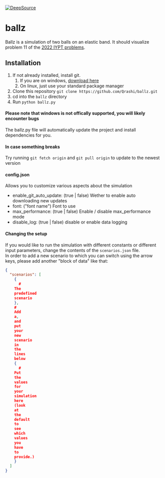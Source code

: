 [![DeepSource](https://deepsource.io/gh/Qrashi/ballz.svg/?label=active+issues&show_trend=true&token=Dow_XNocdGMrkQMloU73omFl)](https://deepsource.io/gh/Qrashi/ballz/?ref=repository-badge)

# ballz

Ballz is a simulation of two balls on an elastic band. It should visualize problem 11 of
the [2022 IYPT problems](https://www.iypt.org/wp-content/uploads/2021/07/problems2022_signed.pdf).

## Installation

1. If not already installed, install git.
    1. If you are on windows, [download here](https://git-scm.com/download/win)
    2. On linux, just use your standard package manager
2. Clone this repository ``git clone https://github.com/Qrashi/ballz.git``
3. cd into the `ballz` directory
4. Run ``python ballz.py``

#### Please note that windows is not offically supported, you will likely encounter bugs

The ballz.py file will automatically update the project and install dependencies for you.

#### In case something breaks

Try running ``git fetch origin`` and ``git pull origin`` to update to the newest version

#### config.json

Allows you to customize various aspects about the simulation

* enable_git_auto_update: (true | false) Wether to enable auto downloading new updates
* font: ("font name") Font to use
* max_performance: (true | false) Enable / disable max_performance mode
* disable_log: (true | false) disable or enable data logging

#### Changing the setup

If you would like to run the simulation with different constants or different input parameters, change the contents of
the ``scenarios.json`` file. <br>
In order to add a new scenario to which you can switch using the arrow keys, please add another "block of data" like
that:

```json
{
  "scenarios": [
    {
      #
    The
    predefined
    scenario
    },
    #
    Add
    a,
    and
    put
    your
    new
    scenario
    in
    the
    lines
    below
    {
      #
    Put
    the
    values
    for
    your
    simulation
    here
    (look
    at
    the
    default
    to
    see
    which
    values
    you
    have
    to
    provide.)
    }
  ]
}
```
